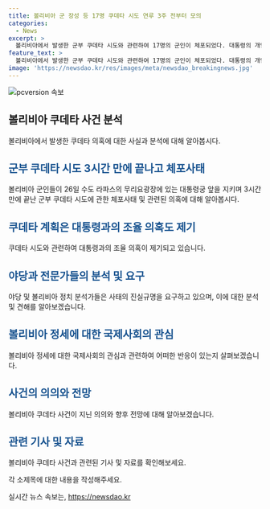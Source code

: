 ```yaml
---
title: 볼리비아 군 장성 등 17명 쿠데타 시도 연루 3주 전부터 모의
categories:
  - News
excerpt: >
  볼리비아에서 발생한 군부 쿠데타 시도와 관련하여 17명의 군인이 체포되었다. 대통령의 개입 의혹이 제기되며 사태가 더욱 복잡해지고 있다. 내무장관은 쿠데타 시도가 3주 전부터 계획된 것으로 밝히고, 군인들의 대통령과의 조율설도 나오고 있다. 진상 규명을 요구하는 목소리가 높아지고 있으며, 정치 분석가와 변호사들은 사건을 쿠데타보다는 소규모 군인들의 계획된 정치 행위로 보는 의견을 내놓고 있다.
feature_text: >
  볼리비아에서 발생한 군부 쿠데타 시도와 관련하여 17명의 군인이 체포되었다. 대통령의 개입 의혹이 제기되며 사태가 더욱 복잡해지고 있다. 내무장관은 쿠데타 시도가 3주 전부터 계획된 것으로 밝히고, 군인들의 대통령과의 조율설도 나오고 있다. 진상 규명을 요구하는 목소리가 높아지고 있으며, 정치 분석가와 변호사들은 사건을 쿠데타보다는 소규모 군인들의 계획된 정치 행위로 보는 의견을 내놓고 있다.
image: 'https://newsdao.kr/res/images/meta/newsdao_breakingnews.jpg'
---
```


<p><img src="https://newsdao.kr/res/images/meta/newsdao_breakingnews.jpg" alt="pcversion 속보" /></p>

<h2 data-ke-size="size26">볼리비아 쿠데타 사건 분석</h2>

<p data-ke-size="size16">볼리비아에서 발생한 쿠데타 의혹에 대한 사실과 분석에 대해 알아봅시다.</p>

<h2><b><span style="color: #1a5490;">군부 쿠데타 시도 3시간 만에 끝나고 체포사태</span></b></h2>

<p>볼리비아 군인들이 26일 수도 라파스의 무리요광장에 있는 대통령궁 앞을 지키며 3시간 만에 끝난 군부 쿠데타 시도에 관한 체포사태 및 관련된 의혹에 대해 알아봅시다.</p>

<h2><b><span style="color: #1a5490;">쿠데타 계획은 대통령과의 조율 의혹도 제기</span></b></h2>

<p>쿠데타 시도와 관련하여 대통령과의 조율 의혹이 제기되고 있습니다.</p>

<h2><b><span style="color: #1a5490;">야당과 전문가들의 분석 및 요구</span></b></h2>

<p>야당 및 볼리비아 정치 분석가들은 사태의 진실규명을 요구하고 있으며, 이에 대한 분석 및 견해를 알아보겠습니다. </p>

<h2><b><span style="color: #1a5490;">볼리비아 정세에 대한 국제사회의 관심</span></b></h2>

<p>볼리비아 정세에 대한 국제사회의 관심과 관련하여 어떠한 반응이 있는지 살펴보겠습니다.</p>

<h2><b><span style="color: #1a5490;">사건의 의의와 전망</span></b></h2>

<p>볼리비아 쿠데타 사건이 지닌 의의와 향후 전망에 대해 알아보겠습니다.</p>

<h2><b><span style="color: #1a5490;">관련 기사 및 자료</span></b></h2>

<p>볼리비아 쿠데타 사건과 관련된 기사 및 자료를 확인해보세요.</p>

<p>각 소제목에 대한 내용을 작성해주세요.</p>
실시간 뉴스 속보는, <a href="https://newsdao.kr" rel="dofollow">https://newsdao.kr</a>


